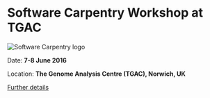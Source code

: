 Software Carpentry Workshop at TGAC 
=========================================

![Software Carpentry logo](http://software-carpentry.org/img/software-carpentry-banner.png "Software Carpentry logo")

Date:  **7-8 June 2016**

Location: **The Genome Analysis Centre (TGAC), Norwich, UK**

[Further details](http://TGAC.github.io/2016-06-07-TGAC)
